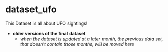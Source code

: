 # dataset_ufo
This Dataset is all about UFO sightings!

 - **older versions of the final dataset** 
   - *when the dataset is updated at a later month, the previous data set, that doesn't contain those months, 
   will be moved here*
